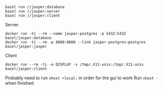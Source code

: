 ```
bazel run //jasper:database
bazel run //jasper:server
bazel run //jasper:client
```

Server
```
docker run -ti --rm --name jasper-postgres -p 5432:5432 bazel/jasper:database
docker run -ti --rm -p 8080:8080 --link jasper-postgres:postgres bazel/jasper:jasper
```

Client
```
docker run --rm -ti -e DISPLAY -v /tmp/.X11-unix:/tmp/.X11-unix bazel/jasper:client
```

Probably need to run ```xhost +local:``` in order for the gui to work
Run ```xhost -``` when finished
```
